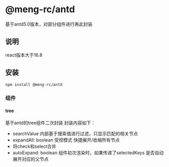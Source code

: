 # @meng-rc/antd

基于antd5.0版本，对部分组件进行再此封装

## 说明

react版本大于16.8

## 安装

```
npm install @meng-rc/antd
```


### 组件

#### tree

基于antd的tree组件二次封装
封装内容如下：
  - searchValue 内部基于搜索值进行过滤，只显示匹配的相关节点
  - expandAll: boolean 受控模式 快捷展开/收缩所有节点
  - 将check和select合并
  - autoExpand: boolean 组件初次渲染时，如果传递了selectedKeys 是否自动展开对应的父节点